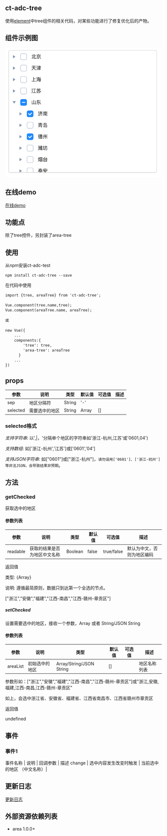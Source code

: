 ## ct-adc-tree

使用[element](https://github.com/ElemeFE/element)中tree组件的相关代码，对某些功能进行了修复优化后的产物。

## 组件示例图

![img](https://github.com/ct-adc/adc-tree/blob/master/tree.png)

## 在线demo

[在线demo](https://codepen.io/rubyisapm/pen/xdBqKO)

## 功能点

除了tree控件，另封装了area-tree

## 使用

从npm安装ct-adc-test

```
npm install ct-adc-tree --save
```
在代码中使用

```
import {tree, areaTree} from 'ct-adc-tree';

Vue.component(tree.name,tree);
Vue.component(areaTree.name, areaTree);

或

new Vue({
    ...
    components:{
        'tree': tree,
        'area-tree': areaTree
      }
    ...
})

```

## props

参数 | 说明 | 类型 | 默认值 | 可选值 | 描述 |
--- | --- | --- | --- | ---- | ---
sep | 地区分隔符 | String | '-'
selected | 需要选中的地区 | String | Array | []

### selected格式

*支持字符串*: 以',|，'分隔单个地区的字符串如'浙江-杭州,江苏'或'0601,04')

*支持数组*: 如['浙江-杭州','江苏']或['0601','04']

*支持JSON字符串*: 如["0601"]或["浙江-杭州"]，`请勿误用['0601']、['浙江-杭州']等非法JSON，会导致结果非预期`。


## 方法

### getChecked

获取选中的地区

#### 参数列表

参数 | 说明 | 类型 | 默认值 | 可选值 | 描述 |
--- | --- | --- | --- | ---- | ----
readable | 获取的结果是否为地区中文名称 | Boolean | false | true/false | 默认为中文，否则为地区编码

返回值

类型: {Array}

说明: 遵循最简原则，数据只到达第一个全选的节点。

["浙江","安徽","福建","江西-南昌","江西-赣州-章贡区"]

##### setChecked

设置需要选中的地区，接收一个参数，Array 或者 String/JSON String

#### 参数列表

参数 | 说明 | 类型 | 默认值 | 可选值 | 描述 |
--- | --- | --- | --- | ---- | ----
areaList | 初始选中的地区 | Array/String/JSON String | [] | | 地区名称列表

参数形如：["浙江","安徽","福建","江西-南昌","江西-赣州-章贡区"]或"浙江,安徽,福建,江西-南昌,江西-赣州-章贡区"

如上，会选中浙江省、安徽省、福建省、江西省南昌市、江西省赣州市章贡区

返回值

undefined

## 事件

### 事件1

事件名称 | 说明 | 回调参数 | 描述
change | 选中内容发生改变时触发 | 当前选中的地区 （中文名称）|


## 更新日志

[更新日志](https://github.com/ct-adc/adc-tree/blob/master/changeLog.md)

## 外部资源依赖列表

- area 1.0.0+
